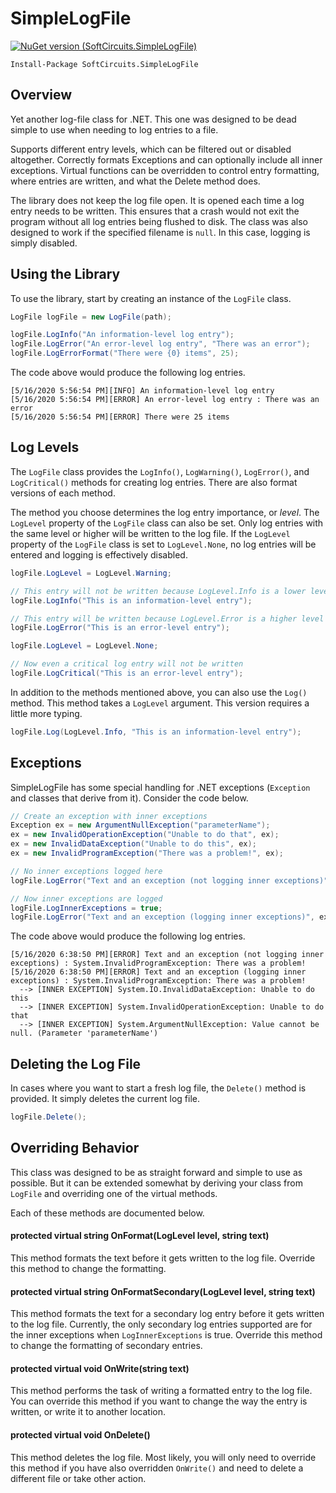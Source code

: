 # SimpleLogFile

[![NuGet version (SoftCircuits.SimpleLogFile)](https://img.shields.io/nuget/v/SoftCircuits.SimpleLogFile.svg?style=flat-square)](https://www.nuget.org/packages/SoftCircuits.SimpleLogFile/)

```
Install-Package SoftCircuits.SimpleLogFile
```

## Overview

Yet another log-file class for .NET. This one was designed to be dead simple to use when needing to log entries to a file.

Supports different entry levels, which can be filtered out or disabled altogether. Correctly formats Exceptions and can optionally include all inner exceptions. Virtual functions can be overridden to control entry formatting, where entries are written, and what the Delete method does.

The library does not keep the log file open. It is opened each time a log entry needs to be written. This ensures that a crash would not exit the program without all log entries being flushed to disk. The class was also designed to work if the specified filename is `null`. In this case, logging is simply disabled.

## Using the Library

To use the library, start by creating an instance of the `LogFile` class.

```cs
LogFile logFile = new LogFile(path);

logFile.LogInfo("An information-level log entry");
logFile.LogError("An error-level log entry", "There was an error");
logFile.LogErrorFormat("There were {0} items", 25);
```

The code above would produce the following log entries.

```
[5/16/2020 5:56:54 PM][INFO] An information-level log entry
[5/16/2020 5:56:54 PM][ERROR] An error-level log entry : There was an error
[5/16/2020 5:56:54 PM][ERROR] There were 25 items
```

## Log Levels

The `LogFile` class provides the `LogInfo()`, `LogWarning()`, `LogError()`, and `LogCritical()` methods for creating log entries. There are also format versions of each method.

The method you choose determines the log entry importance, or *level*. The `LogLevel` property of the `LogFile` class can also be set. Only log entries with the same level or higher will be written to the log file. If the `LogLevel` property of the `LogFile` class is set to `LogLevel.None`, no log entries will be entered and logging is effectively disabled.

```cs
logFile.LogLevel = LogLevel.Warning;

// This entry will not be written because LogLevel.Info is a lower level than LogLevel.Warning
logFile.LogInfo("This is an information-level entry");

// This entry will be written because LogLevel.Error is a higher level than LogLevel.Warning
logFile.LogError("This is an error-level entry");

logFile.LogLevel = LogLevel.None;

// Now even a critical log entry will not be written
logFile.LogCritical("This is an error-level entry");
```

In addition to the methods mentioned above, you can also use the `Log()` method. This method takes a `LogLevel` argument. This version requires a little more typing.

```cs
logFile.Log(LogLevel.Info, "This is an information-level entry");
```

## Exceptions

SimpleLogFile has some special handling for .NET exceptions (`Exception` and classes that derive from it). Consider the code below.

```cs
// Create an exception with inner exceptions
Exception ex = new ArgumentNullException("parameterName");
ex = new InvalidOperationException("Unable to do that", ex);
ex = new InvalidDataException("Unable to do this", ex);
ex = new InvalidProgramException("There was a problem!", ex);

// No inner exceptions logged here
logFile.LogError("Text and an exception (not logging inner exceptions)", ex);

// Now inner exceptions are logged
logFile.LogInnerExceptions = true;
logFile.LogError("Text and an exception (logging inner exceptions)", ex);
```

The code above would produce the following log entries.

```
[5/16/2020 6:38:50 PM][ERROR] Text and an exception (not logging inner exceptions) : System.InvalidProgramException: There was a problem!
[5/16/2020 6:38:50 PM][ERROR] Text and an exception (logging inner exceptions) : System.InvalidProgramException: There was a problem!
  --> [INNER EXCEPTION] System.IO.InvalidDataException: Unable to do this
  --> [INNER EXCEPTION] System.InvalidOperationException: Unable to do that
  --> [INNER EXCEPTION] System.ArgumentNullException: Value cannot be null. (Parameter 'parameterName')
```

## Deleting the Log File

In cases where you want to start a fresh log file, the `Delete()` method is provided. It simply deletes the current log file.

```cs
logFile.Delete();
```

## Overriding Behavior

This class was designed to be as straight forward and simple to use as possible. But it can be extended somewhat by deriving your class from `LogFile` and overriding one of the virtual methods.

Each of these methods are documented below.

#### protected virtual string OnFormat(LogLevel level, string text)

This method formats the text before it gets written to the log file. Override this method to change the formatting.

#### protected virtual string OnFormatSecondary(LogLevel level, string text)

This method formats the text for a secondary log entry before it gets written to the log file. Currently, the only secondary log entries supported are for the inner exceptions when `LogInnerExceptions` is true. Override this method to change the formatting of secondary entries.

#### protected virtual void OnWrite(string text)

This method performs the task of writing a formatted entry to the log file. You can override this method if you want to change the way the entry is written, or write it to another location.

#### protected virtual void OnDelete()

This method deletes the log file. Most likely, you will only need to override this method if you have also overridden `OnWrite()` and need to delete a different file or take other action.
